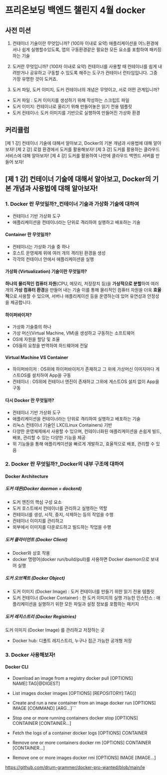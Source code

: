 ﻿
# 프리온보딩 백엔드 챌린지 4월 docker

## 사전 미션
1. 컨테이너 기술이란 무엇입니까? (100자 이내로 요약)
애플리케이션을 어느환경에서나 쉽게 실행할수있도록, 앱의 구동환경같은 필요한 모든 요소를 포함하여 패키징하는 기술

2. 도커란 무엇입니까? (100자 이내로 요약)
컨테이너를 사용할 때 컨테이너를 쉽게 내려받거나 공유하고 구동할 수 있도록 해주는 도구가 컨테이너 런타임입니다. 그중 가장 유명한 것이 도커죠.

3. 도커 파일, 도커 이미지, 도커 컨테이너의 개념은 무엇이고, 서로 어떤 관계입니까?
- 도커 파일 : 도커 이미지를 생성하기 위해 작성하는 스크립트 파일
- 도커 이미지: 컨테이너로 올리기 위해 만들어놓은 읽기 전용 템플릿
- 도커 컨테이너: 도커 이미지를 기반으로 실행하여 만들어진 가상화 환경

## 커리큘럼
[제 1 강] 컨테이너 기술에 대해서 알아보고, Docker의 기본 개념과 사용법에 대해 알아보자!
[제 2 강] 로컬 환경에서 도커를 활용해보자!
[제 3 강] 도커를 활용하는 클라우드 서비스에 대해 알아보자!
[제 4 강] 도커를 활용하여 나만에 클라우드 백엔드 서버를 만들어 보자!


## [제 1 강] 컨테이너 기술에 대해서 알아보고, Docker의 기본 개념과 사용법에 대해 알아보자!
### 1. Docker 란 무엇일까?_컨테이너 기술과 가상화 기술에 대하여
- 컨테이너 기반 가상화 도구
- 애플리케이션을 컨테이너라는 단위로 격리하여 실행하고 배포하는 기술

#### Container 란 무엇일까?
- 컨테이너는 가상화 기술 중 하나
- 호스트 운영체제 위에 여러 개의 격리된 환경을 생성
- 각각의 컨테이너 안에서 애플리케이션을 실행

#### 가상화 (Virtualization) 기술이란 무엇일까?
**하나의 물리적인 컴퓨터 자원**(CPU, 메모리, 저장장치 등)을
**가상적으로 분할**하여 여러 개의 **가상 컴퓨터 환경**을 만들어 내는 기술
이를 통해 물리적인 컴퓨터 자원을 더욱 **효율적**으로 사용할 수 있으며, 
서버나 애플리케이션 등을 운영하는데 있어 유연성과 안정성을 제공합니다.

#### 하이퍼바이저? 
- 가상화 기술중의 하나
- 가상 머신(Virtual Machine, VM)을 생성하고 구동하는 소프트웨어
- OS에 자원을 할당 및 조율
- OS들의 요청을 번역하여 하드웨어에 전달

#### Virtual Machine VS Container
- 하이퍼바이저 : OS위에 하이퍼바이저가 존재하고 그 위에 가상머신 이미지마다 게스트OS를 설치하여 App을 구동
- 컨테이너 : OS위에 컨테이너 엔진이 존재하고 그위에 게스트OS 설치 없이 App을 구동

#### 다시 Docker 란 무엇일까?
- 컨테이너 기반 가상화 도구
- 애플리케이션을 컨테이너라는 단위로 격리하여 실행하고 배포하는 기술
- 리눅스 컨테이너 기술인 LXC(Linux Containers) 기반
- 다양한 운영체제에서 사용할 수 있으며, 컨테이너화된 애플리케이션을 손쉽게 빌드, 배포, 관리할 수 있는 다양한 기능을 제공
- 위 기능들을 통해 애플리케이션을 빠르게 개발하고, 효율적으로 배포, 관리할 수 있음


### 2. Docker 란 무엇일까?_Docker의 내부 구조에 대하여
#### Docker Architecture
##### 도커 데몬(Docker daemon = dockerd) 
- 도커 엔진의 핵심 구성 요소
- 도커 호스트에서 컨테이너를 관리하고 실행하는 역할
- 컨테이너를 생성, 시작, 중지, 삭제하는 등의 작업을 수행
- 컨테이너 이미지를 관리하고
- 외부에서 이미지를 다운로드하고 빌드하는 작업을 수행

##### 도커 클라이언트 (Docker Client) 
- Docker와 상호 작용
- docker 명령어(docker run/build/pull)를 사용하면 Docker daemon으로 보내어 실행

##### 도커 오브젝트 (Docker Object) 
- 도커 이미지 (Docker Image) 
: 도커 컨테이너를 만들기 위한 읽기 전용 템플릿
- 도커 컨테이너 (Docker Container) 
: 한 도커 이미지의 실행 가능한 인스턴스
: 애플리케이션을 실행하기 위한 모든 파일과 설정 정보를 포함하는 패키지


##### 도커 레지스트리 (Docker Registries) 
도커 이미지 (Docker Image) 를 관리하고 저장하는 곳
- Docker hub: 디폴트 레지스트리, 누구나 접근 가능한 공개형 저장


### 3. Docker 사용해보자!
#### Docker CLI
- Download an image from a registry 
docker pull [OPTIONS] NAME[:TAG|@DIGEST] 

- List images 
docker images [OPTIONS] [REPOSITORY[:TAG]]

- Create and run a new container from an image 
docker run [OPTIONS] IMAGE [COMMAND] [ARG...]```

- Stop one or more running containers 
docker stop [OPTIONS] CONTAINER [CONTAINER...]

- Fetch the logs of a container 
docker logs [OPTIONS] CONTAINER

- Remove one or more containers 
docker rm [OPTIONS] CONTAINER [CONTAINER...]

- Remove one or more images 
docker rmi [OPTIONS] IMAGE [IMAGE...]

https://github.com/drum-grammer/docker-pro-wanted/blob/main/le




